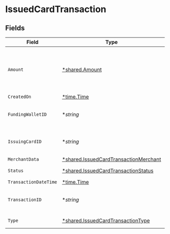 # IssuedCardTransaction


## Fields

| Field                                                                                                | Type                                                                                                 | Required                                                                                             | Description                                                                                          | Example                                                                                              |
| ---------------------------------------------------------------------------------------------------- | ---------------------------------------------------------------------------------------------------- | ---------------------------------------------------------------------------------------------------- | ---------------------------------------------------------------------------------------------------- | ---------------------------------------------------------------------------------------------------- |
| `Amount`                                                                                             | [*shared.Amount](../../../pkg/models/shared/amount.md)                                               | :heavy_minus_sign:                                                                                   | A representation of money containing an integer value and it's currency.                             |                                                                                                      |
| `CreatedOn`                                                                                          | [*time.Time](https://pkg.go.dev/time#Time)                                                           | :heavy_minus_sign:                                                                                   | N/A                                                                                                  |                                                                                                      |
| `FundingWalletID`                                                                                    | **string*                                                                                            | :heavy_minus_sign:                                                                                   | UUID v4                                                                                              | ec7e1848-dc80-4ab0-8827-dd7fc0737b43                                                                 |
| `IssuingCardID`                                                                                      | **string*                                                                                            | :heavy_minus_sign:                                                                                   | UUID v4                                                                                              | ec7e1848-dc80-4ab0-8827-dd7fc0737b43                                                                 |
| `MerchantData`                                                                                       | [*shared.IssuedCardTransactionMerchant](../../../pkg/models/shared/issuedcardtransactionmerchant.md) | :heavy_minus_sign:                                                                                   | N/A                                                                                                  |                                                                                                      |
| `Status`                                                                                             | [*shared.IssuedCardTransactionStatus](../../../pkg/models/shared/issuedcardtransactionstatus.md)     | :heavy_minus_sign:                                                                                   | Status of Transaction                                                                                |                                                                                                      |
| `TransactionDateTime`                                                                                | [*time.Time](https://pkg.go.dev/time#Time)                                                           | :heavy_minus_sign:                                                                                   | N/A                                                                                                  |                                                                                                      |
| `TransactionID`                                                                                      | **string*                                                                                            | :heavy_minus_sign:                                                                                   | UUID v4                                                                                              | ec7e1848-dc80-4ab0-8827-dd7fc0737b43                                                                 |
| `Type`                                                                                               | [*shared.IssuedCardTransactionType](../../../pkg/models/shared/issuedcardtransactiontype.md)         | :heavy_minus_sign:                                                                                   | Type of Transaction                                                                                  |                                                                                                      |